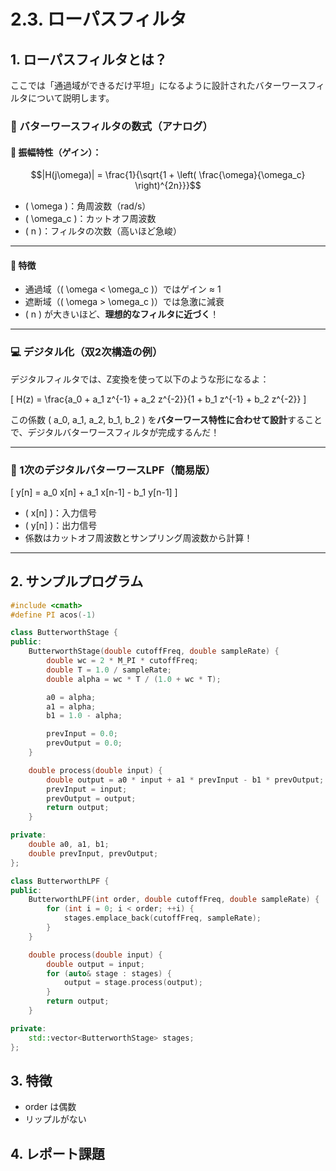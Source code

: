 # 2.3. ローパスフィルタ

## 1. ローパスフィルタとは？

ここでは「通過域ができるだけ平坦」になるように設計されたバターワースフィルタについて説明します。

### 🌈 バターワースフィルタの数式（アナログ）

#### 🔹 振幅特性（ゲイン）：

```math
|H(j\omega)| = \frac{1}{\sqrt{1 + \left( \frac{\omega}{\omega_c} \right)^{2n}}}
```

- \( \omega \)：角周波数（rad/s）
- \( \omega_c \)：カットオフ周波数
- \( n \)：フィルタの次数（高いほど急峻）

---

#### 🔹 特徴

- 通過域（\( \omega < \omega_c \)）ではゲイン ≈ 1
- 遮断域（\( \omega > \omega_c \)）では急激に減衰
- \( n \) が大きいほど、**理想的なフィルタに近づく**！

---

### 💻 デジタル化（双2次構造の例）

デジタルフィルタでは、Z変換を使って以下のような形になるよ：

\[
H(z) = \frac{a_0 + a_1 z^{-1} + a_2 z^{-2}}{1 + b_1 z^{-1} + b_2 z^{-2}}
\]

この係数 \( a_0, a_1, a_2, b_1, b_2 \) を**バターワース特性に合わせて設計**することで、デジタルバターワースフィルタが完成するんだ！

---

### 🎯 1次のデジタルバターワースLPF（簡易版）

\[
y[n] = a_0 x[n] + a_1 x[n-1] - b_1 y[n-1]
\]

- \( x[n] \)：入力信号
- \( y[n] \)：出力信号
- 係数はカットオフ周波数とサンプリング周波数から計算！

---

## 2. サンプルプログラム
```cpp
#include <cmath>
#define PI acos(-1)

class ButterworthStage {
public:
    ButterworthStage(double cutoffFreq, double sampleRate) {
        double wc = 2 * M_PI * cutoffFreq;
        double T = 1.0 / sampleRate;
        double alpha = wc * T / (1.0 + wc * T);

        a0 = alpha;
        a1 = alpha;
        b1 = 1.0 - alpha;

        prevInput = 0.0;
        prevOutput = 0.0;
    }

    double process(double input) {
        double output = a0 * input + a1 * prevInput - b1 * prevOutput;
        prevInput = input;
        prevOutput = output;
        return output;
    }

private:
    double a0, a1, b1;
    double prevInput, prevOutput;
};

class ButterworthLPF {
public:
    ButterworthLPF(int order, double cutoffFreq, double sampleRate) {
        for (int i = 0; i < order; ++i) {
            stages.emplace_back(cutoffFreq, sampleRate);
        }
    }

    double process(double input) {
        double output = input;
        for (auto& stage : stages) {
            output = stage.process(output);
        }
        return output;
    }

private:
    std::vector<ButterworthStage> stages;
};
```


## 3. 特徴
- order は偶数
- リップルがない

## 4. レポート課題


